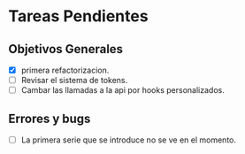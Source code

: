 # Tareas Pendientes

## Objetivos Generales

- [x] primera refactorizacion.
- [ ] Revisar el sistema de tokens.
- [ ] Cambar las llamadas a la api por hooks personalizados.

## Errores y bugs

- [ ] La primera serie que se introduce no se ve en el momento.

